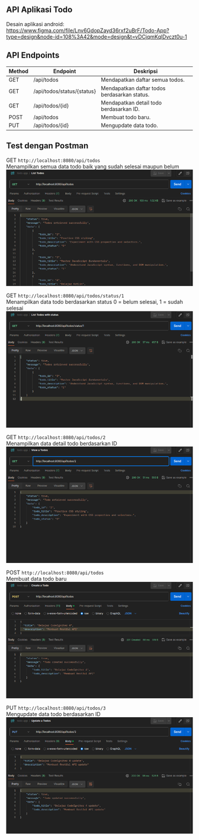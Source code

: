 ## API Aplikasi Todo

Desain aplikasi android:<br/>
https://www.figma.com/file/Lnv6GdopZayd36rxf2uBrF/Todo-App?type=design&node-id=108%3A42&mode=design&t=vDCjqmKqlDvczt0u-1

## API Endpoints

| Method | Endpoint                   | Deskripsi                                    |
| ------ | -------------------------- | -------------------------------------------- |
| GET    | /api/todos                 | Mendapatkan daftar semua todos.              |
| GET    | /api/todos/status/{status} | Mendapatkan daftar todos berdasarkan status. |
| GET    | /api/todos/{id}            | Mendapatkan detail todo berdasarkan ID.      |
| POST   | /api/todos                 | Membuat todo baru.                           |
| PUT    | /api/todos/{id}            | Mengupdate data todo.                        |

## Test dengan Postman

GET `http://localhost:8080/api/todos`<br/>
Menampilkan semua data todo baik yang sudah selesai maupun belum
![list-todos](dokumentasi/list-todos.png)

GET `http://localhost:8080/api/todos/status/1`<br/>
Menampilkan data todo berdasarkan status 0 = belum selesai, 1 = sudah selesai
![list-todos-with-status](dokumentasi/list-todos-with-status.png)

GET `http://localhost:8080/api/todos/2`<br/>
Menampilkan data detail todo berdasarkan ID
![view-todo-by-id](dokumentasi/view-a-todo.png)

POST `http://localhost:8080/api/todos`<br/>
Membuat data todo baru
![create-a-todo](dokumentasi/create-todo.png)

PUT `http://localhost:8080/api/todos/3`<br/>
Mengupdate data todo berdasarkan ID
![create-a-todo](dokumentasi/update-todo.png)
